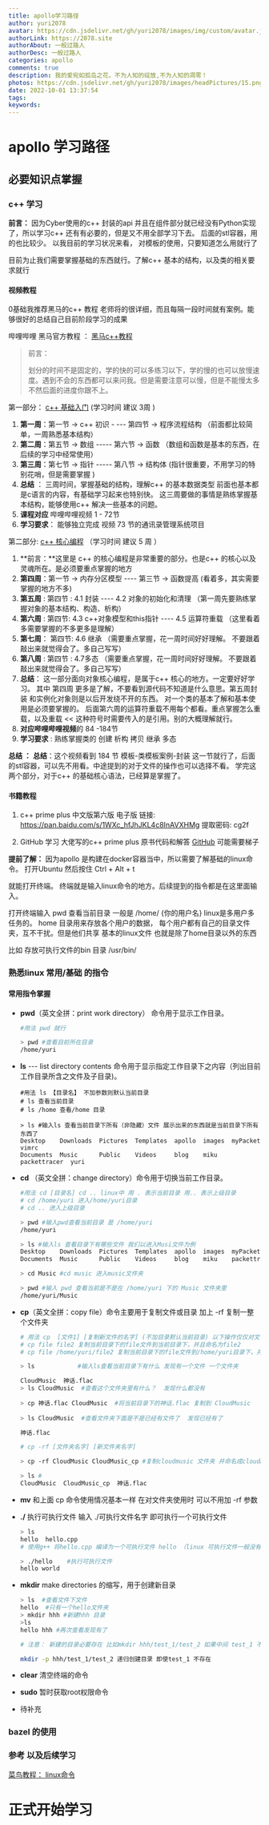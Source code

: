 ```yaml
---
title: apollo学习路径
author: yuri2078
avatar: https://cdn.jsdelivr.net/gh/yuri2078/images/img/custom/avatar.jpg
authorLink: https://2078.site
authorAbout: 一般过路人
authorDesc: 一般过路人
categories: apollo
comments: true
description: 我的爱宛如孤岛之花，不为人知的绽放,不为人知的凋零！
photos: https://cdn.jsdelivr.net/gh/yuri2078/images/headPictures/15.png
date: 2022-10-01 13:37:54
tags:
keywords:
---
```


# apollo 学习路径

## 必要知识点掌握

### c++ 学习

**前言：** 因为Cyber使用的c++ 封装的api 并且在组件部分就已经没有Python实现了，所以学习c++ 还有有必要的，但是又不用全部学习下去。 后面的stl容器，用的也比较少。 以我目前的学习状况来看， 对模板的使用，只要知道怎么用就行了

目前为止我们需要掌握基础的东西就行。了解c++ 基本的结构，以及类的相关要求就行

#### 视频教程

0基础我推荐黑马的c++ 教程 老师将的很详细，而且每隔一段时间就有案例。能够很好的总结自己目前阶段学习的成果

哔哩哔哩 黑马官方教程 ： [黑马c++教程](https://www.bilibili.com/video/BV1et411b73Z/?spm_id_from=333.337.search-card.all.click&vd_source=b7e1ff814885b361e6eabd7f6aece347)  



> 前言： 
>
> 划分的时间不是固定的，学的快的可以多练习以下，学的慢的也可以放慢速度。遇到不会的东西都可以来问我。但是需要注意可以慢，但是不能慢太多不然后面的进度你跟不上。



第一部分： [c++ 基础入门](https://yuri2078.github.io/2022/09/25/C++%E5%9F%BA%E7%A1%80%E5%85%A5%E9%97%A8/)  (学习时间 建议 3周 ) 

1. **第一周**：第一节 -> c++ 初识    - ---  第四节 -> 程序流程结构 （前面都比较简单，一周熟悉基本结构）
2. **第二周**：第五节 -> 数组           ----- 第六节 -> 函数 （数组和函数是基本的东西，在后续的学习中经常使用）
3. **第三周**：第七节 -> 指针           ----- 第八节 -> 结构体 (指针很重要，不用学习的特别花哨，但是需要掌握 )
4. **总结** ： 三周时间，掌握基础的结构，理解c++ 的基本数据类型 前面也基本都是c语言的内容，有基础学习起来也特别快。 这三周要做的事情是熟练掌握基本结构，能够使用c++ 解决一些基本的问题。
5. **课程对应** 哔哩哔哩视频 1 - 72节
6. **学习要求**： 能够独立完成 视频 73 节的通讯录管理系统项目

第二部分:   [c++ 核心编程](https://yuri2078.github.io/2022/09/25/C++%E6%A0%B8%E5%BF%83%E7%BC%96%E7%A8%8B/)  （学习时间 建议 5 周 ）

1. **前言：**这里是 c++ 的核心编程是非常重要的部分。也是c++ 的核心以及灵魂所在。是必须要重点掌握的地方
2. **第四周**：第一节 -> 内存分区模型 ---- 第三节 -> 函数提高 (看着多，其实需要掌握的地方不多)
3. **第五周** :  第四节 : 4.1 封装  ----  4.2 对象的初始化和清理 （第一周先要熟练掌握对象的基本结构、构造、析构）
4. **第六周** :  第四节:  4.3 c++对象模型和this指针 ---- 4.5 运算符重载 （这里看着多需要掌握的不多更多是理解）
5. **第七周**： 第四节: 4.6 继承 （需要重点掌握，花一周时间好好理解。 不要跟着敲出来就觉得会了。多自己写写）
6. **第八周** :  第四节 :  4.7多态  （需要重点掌握，花一周时间好好理解。 不要跟着敲出来就觉得会了。多自己写写）
7. **总结**： 这一部分面向对象核心编程，是属于c++ 核心的地方。一定要好好学习。 其中 第四周 更多是了解，不要看到源代码不知道是什么意思。第五周封装 和实例化对象则是以后开发绕不开的东西。 对一个类的基本了解和基本使用是必须要掌握的。 后面第六周的运算符重载不用每个都看。重点掌握怎么重载，以及重载 << 这种符号时需要传入的是引用。别的大概理解就行。
8. **对应哔哩哔哩视频**的 84 -184节
9. **学习要求** : 熟练掌握类的 创建 析构 拷贝 继承 多态



**总结 ：** **总结**：这个视频看到 184 节 模板-类模板案例-封装 这一节就行了，后面的stl容器，可以先不用看。中途提到的对于文件的操作也可以选择不看。 学完这两个部分，对于c++ 的基础核心语法，已经算是掌握了。

#### 书籍教程

1.  c++ prime plus 中文版第六版 电子版 链接: https://pan.baidu.com/s/1WXc_hfJhJKL4c8InAVXHMg  提取密码: cg2f

2. GitHub 学习 大佬写的c++ prime plus 原书代码和解答 [GitHub](https://github.com/ShujiaHuang/Cpp-Primer-Plus-6th) 可能需要梯子

   

**提前了解：** 因为apollo 是构建在docker容器当中，所以需要了解基础的linux命令。 打开Ubuntu 然后按住 Ctrl +  Alt + t

就能打开终端。 终端就是输入linux命令的地方。后续提到的指令都是在这里面输入。 

打开终端输入 pwd 查看当前目录 一般是 /home/ {你的用户名} linux是多用户多任务的。 home 目录用来存放各个用户的数据， 每个用户都有自己的目录文件夹，互不干扰。但是他们共享 基本的linux文件 也就是除了home目录以外的东西

比如 存放可执行文件的bin 目录 /usr/bin/ 

### 熟悉linux 常用/基础 的指令

#### 常用指令掌握

- **pwd**（英文全拼：print work directory） 命令用于显示工作目录。

  ```bash
  #用法 pwd 就行
  
  > pwd #查看目前所在目录
  /home/yuri
  ```

- **ls**  --- list directory contents 命令用于显示指定工作目录下之内容（列出目前工作目录所含之文件及子目录)。

  ```shell
  #用法 ls 【目录名】 不加参数则默认当前目录 
  # ls 查看当前目录
  # ls /home 查看/home 目录
  
  > ls #输入ls 查看当前目录下所有（非隐藏）文件 展示出来的东西就是当前目录下所有东西了
  Desktop    Downloads  Pictures  Templates  apollo  images  myPacket      vimrc
  Documents  Music      Public    Videos     blog    miku    packettracer  yuri
  
  ```

- **cd**  （英文全拼：change directory）命令用于切换当前工作目录。 

  ```bash
  #用法 cd [目录名] cd .. linux中 用 . 表示当前目录 用.. 表示上级目录
  # cd /home/yuri 进入/home/yuri目录
  # cd .. 进入上级目录
  
  > pwd #输入pwd查看当前目录 是 /home/yuri
  /home/yuri
  
  > ls #输入ls 查看目录下有哪些文件 我们以进入Musi文件为例
  Desktop    Downloads  Pictures  Templates  apollo  images  myPacket      vimrc
  Documents  Music      Public    Videos     blog    miku    packettracer  yuri
  
  > cd Music #cd music 进入music文件夹       
  
  > pwd #输入 pwd 查看当前是不是在 /home/yuri 下的 Music 文件夹里
  /home/yuri/Music
  
  ```

- **cp**（英文全拼：copy file）命令主要用于复制文件或目录 加上 -rf 复制一整个文件夹

  ```bash
  # 用法 cp  [文件1] [复制新文件的名字] (不加目录默认当前目录) 以下操作仅仅对文件，文件夹需要加参数 -rf
  # cp file file2 复制当前目录下的file文件到当前目录下，并且命名为file2
  # cp file /home/yuri/file2 复制当前目录下的file文件到/home/yuri目录下，并且命名为file2
  
  > ls            #输入ls查看当前目录下有什么 发现有一个文件 一个文件夹
  
  CloudMusic  神话.flac
  > ls CloudMusic  #查看这个文件夹里有什么？  发现什么都没有     
            
  > cp 神话.flac CloudMusic  #将当前目录下的神话.flac 复制到 CloudMusic 
               
  > ls CloudMusic  #查看文件夹下面是不是已经有文件了  发现已经有了
  
  神话.flac
  
  # cp -rf [文件夹名字] [新文件夹名字]
  
  > cp -rf CloudMusic CloudMusic_cp #复制cloudmusic 文件夹 并命名成cloudmusic_cp
  
  > ls #
  CloudMusic  CloudMusic_cp  神话.flac
  
  ```

- **mv** 和上面 cp 命令使用情况基本一样 在对文件夹使用时 可以不用加 -rf 参数

- **./**  执行可执行文件 输入 ./可执行文件名字 即可执行一个可执行文件

  ```bash
  > ls
  hello  hello.cpp 
  # 使用g++ 将hello.cpp 编译为一个可执行文件 hello （linux 可执行文件一般没有后缀，不像win 的 .exe）
  
  > ./hello    #执行可执行文件      
  hello world
  ```

- **mkdir** make directories 的缩写，用于创建新目录

  ```bash
  > ls  #查看文件下文件
  hello  #只有一个hello文件夹
  > mkdir hhh #新建hhh 目录
  >ls
  hello hhh #再次查看发现有了
  
  # 注意： 新建的目录必要存在 比如mkdir hhh/test_1/test_2 如果中间 test_1 不存在就会报错
  
  mkdir -p hhh/test_1/test_2 递归创建目录 即使test_1 不存在
  ```

- **clear** 清空终端的命令 

- **sudo** 暂时获取root权限命令

- 待补充

### bazel 的使用



### 参考 以及后续学习

[菜鸟教程： linux命令](https://www.runoob.com/linux/linux-command-manual.html)



# 正式开始学习









​	

